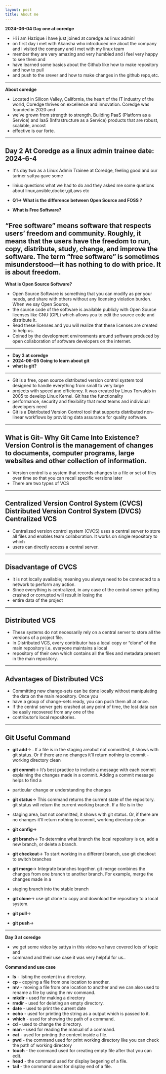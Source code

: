 ```yaml
---
layout: post
title: About me
---
```

**2024-06-04**
**Day one at coredge**

 - Hi i am Hazique i have just joined at coredge as linux admin!
 - on first day i met with Akansha who introduced me about the company and i visited the company and i met with my linux team
 - member they are very amazing and very humbled  and i feel very happy to see them and
 - have learned some basics about the Github like how to make repository and how to pull 
 - and push to the srever and how to make changes in the github repo,etc.

---
 **About coredge**
  - Located in Silicon Valley, California, the heart of the IT industry of the world, Coredge thrives on excellence and innovation. Coredge was founded in 2020 and
  - we’ve grown from strength to strength. Building PaaS (Platform as a Service) and IaaS (Infrastructure as a Service) products that are robust, scalable, ancost 
  - effective is our forte.

---
  **Day 2 At Coredge as a linux admin trainee**
  **date: 2024-6-4**
---
  - It's day two as a Linux Admin Trainee at Coredge, feeling good and our tariner sattya gave some
  - liniux questions what we had to do and they asked me some quetions about linux,ansible,docker,git,aws etc 

  - **Q1-> What is the difference between Open Source and FOSS ?**
  - **What is Free Software?**
  
  “Free software” means software that respects users’ freedom and community. Roughly, it means that the users have the freedom to run, copy, distribute, study, 
   change, and improve the software. The term “free software” is sometimes misunderstood—it has nothing to do with price. It is about freedom. 
---

**What is Open Source Software?**

 - Open Source Software is something that you can modify as per your needs, and share with others without any licensing violation burden. When we say Open Source, 
 -  the source code of the software is available publicly with Open Source licenses like GNU (GPL) which allows you to edit the source code and distribute it. 
 - Read these licenses and you will realize that these licenses are created to help us.
 - Coined by the development environments around software produced by open collaboration of software developers on the internet.

---
  - **Day 3 at coredge**
  - **2024-06-05 Going to learn about git**
  - **what is git?**
---
  - Git is a free, open source distributed version control system tool designed to handle everything from small to very large
  - projects with speed and efficiency. It was created by Linus Torvalds in 2005 to develop Linux Kernel. Git has the functionality
  - performance, security and flexibility that most teams and individual developers need
  - Git is a Distributed Version Control tool that supports distributed non-linear workflows by providing data assurance for quality software.
---

**What is Git– Why Git Came Into Existence?**
**Version Control** is the management of changes to documents, computer programs, large websites and other collection of information.
---   
  - Version control is a system that records changes to a file or set of files over time so that you can recall specific versions later
  - There are two types of VCS
---


**Centralized Version Control System (CVCS)**
**Distributed Version Control System (DVCS)**
 **Centralized VCS**
---   
  - Centralized version control system (CVCS) uses a central server to store all files and enables team collaboration. It works on single repository to which 
  - users can directly access a central server.
--- 

**Disadvantage of CVCS**
---
  - It is not locally available; meaning you always need to be connected to a network to perform any action.
  - Since everything is centralized, in any case of the central server getting crashed or corrupted will result in losing the
  -   entire data of the project
---

**Distributed VCS**
--- 
  - These systems do not necessarily rely on a central server to store all the versions of a project file.
  - In Distributed VCS, every contributor has a local copy or “clone” of the main repository i.e. everyone maintains a local
  - repository of their own which contains all the files and metadata present in the main repository.
---

**Advantages of Distributed VCS**
---    
  - Committing new change-sets can be done locally without manipulating the data on the main repository. Once you
  - have a group of change-sets ready, you can push them all at once.
  - If the central server gets crashed at any point of time, the lost data can be easily recovered from any one of the
  - contributor’s local repositories.
---

 **Git Useful Command**
---      
  - **git add**-> . If a file is in the staging areabut not committed, it shows with git status. Or if there are no changes it’ll return nothing to commit      - 
 working directory clean
  - **git commit**->  It’s best practice to include a message with each commit explaining the changes made in a commit. Adding a commit message helps to find a 
  - particular change or understanding the changes
  - **git status**-> This command returns the current state of the repository. git status will return the current working branch. If a file is in the             
  - staging area, but not committed, it shows with git status. Or, if there are no changes it’ll return nothing to commit, working directory clean
  
  - **git config**-> 
 
  - **git branch**-> To determine what branch the local repository is on, add a new branch, or delete a branch.
 
  - **git checkout**-> To start working in a different branch, use git checkout to switch branches
 
  - **git merge**-> Integrate branches together. git merge combines the changes from one branch to another branch. For example, merge the changes made in a      
  - staging branch into the stable branch
 
  - **git clone**-> use git clone to copy and download the repository to a local system.
 
  - **git pull**->
 
  - **git push**->

---
  **Day 3 at coredge**
  - we get some video by sattya in this video we have covered lots of topic and
  - command and their use case it was very helpful for us..
 
 **Command and use case**
 
 - **ls** - listing the content in a directory.
 - **cp** - copying a file from one location to another.
 - **mv** - moving a file from one location to another and we can also used to rename a file by using the mv command.
 - **mkdir** - used for making a directory
 - **rmdir** - used for deleting an empty directory.
 - **date** - used to print the current date
 - **echo** - used for printing the string as a output which is passed to it.
 - **which** - used for showing the path of a command.
 - **cd** - used to change the directory.
 - **man** - used for reading the manual of a command.
 - **cat** - used for printing the content inside a file.
 - **pwd** - the command used for print working directory like you can check the path of working directory
 - **touch** - the command used for creating empty file after that you can edit.
 - **head** - the command used for display begening of a file.
 - **tail** - the command used for display end of a file.
 
